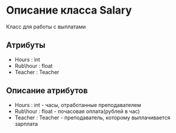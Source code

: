 # Описание класса Salary
Класс для работы с выплатами

## Атрибуты

* Hours : int
* Rub\hour : float
* Teacher : Teacher

## Описание атрибутов

* Hours : int - часы, отработанные преподавателем
* Rub\hour : float - почасовая оплата(рублей в час)
* Teacher : Teacher - преподаватель, которому выплачивается зарплата

